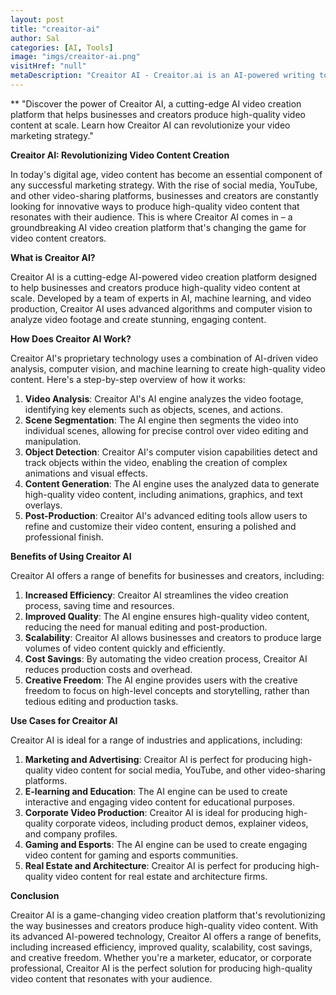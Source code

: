 ```yaml
---
layout: post
title: "creaitor-ai"
author: Sal
categories: [AI, Tools]
image: "imgs/creaitor-ai.png"
visitHref: "null"
metaDescription: "Creaitor AI - Creaitor.ai is an AI-powered writing tool that generates personalized and efficient content based on user descriptions in multiple languages with various pricing plans available."
---
```

**
"Discover the power of Creaitor AI, a cutting-edge AI video creation platform that helps businesses and creators produce high-quality video content at scale. Learn how Creaitor AI can revolutionize your video marketing strategy."

**Creaitor AI: Revolutionizing Video Content Creation**

In today's digital age, video content has become an essential component of any successful marketing strategy. With the rise of social media, YouTube, and other video-sharing platforms, businesses and creators are constantly looking for innovative ways to produce high-quality video content that resonates with their audience. This is where Creaitor AI comes in – a groundbreaking AI video creation platform that's changing the game for video content creators.

**What is Creaitor AI?**

Creaitor AI is a cutting-edge AI-powered video creation platform designed to help businesses and creators produce high-quality video content at scale. Developed by a team of experts in AI, machine learning, and video production, Creaitor AI uses advanced algorithms and computer vision to analyze video footage and create stunning, engaging content.

**How Does Creaitor AI Work?**

Creaitor AI's proprietary technology uses a combination of AI-driven video analysis, computer vision, and machine learning to create high-quality video content. Here's a step-by-step overview of how it works:

1. **Video Analysis**: Creaitor AI's AI engine analyzes the video footage, identifying key elements such as objects, scenes, and actions.
2. **Scene Segmentation**: The AI engine then segments the video into individual scenes, allowing for precise control over video editing and manipulation.
3. **Object Detection**: Creaitor AI's computer vision capabilities detect and track objects within the video, enabling the creation of complex animations and visual effects.
4. **Content Generation**: The AI engine uses the analyzed data to generate high-quality video content, including animations, graphics, and text overlays.
5. **Post-Production**: Creaitor AI's advanced editing tools allow users to refine and customize their video content, ensuring a polished and professional finish.

**Benefits of Using Creaitor AI**

Creaitor AI offers a range of benefits for businesses and creators, including:

1. **Increased Efficiency**: Creaitor AI streamlines the video creation process, saving time and resources.
2. **Improved Quality**: The AI engine ensures high-quality video content, reducing the need for manual editing and post-production.
3. **Scalability**: Creaitor AI allows businesses and creators to produce large volumes of video content quickly and efficiently.
4. **Cost Savings**: By automating the video creation process, Creaitor AI reduces production costs and overhead.
5. **Creative Freedom**: The AI engine provides users with the creative freedom to focus on high-level concepts and storytelling, rather than tedious editing and production tasks.

**Use Cases for Creaitor AI**

Creaitor AI is ideal for a range of industries and applications, including:

1. **Marketing and Advertising**: Creaitor AI is perfect for producing high-quality video content for social media, YouTube, and other video-sharing platforms.
2. **E-learning and Education**: The AI engine can be used to create interactive and engaging video content for educational purposes.
3. **Corporate Video Production**: Creaitor AI is ideal for producing high-quality corporate videos, including product demos, explainer videos, and company profiles.
4. **Gaming and Esports**: The AI engine can be used to create engaging video content for gaming and esports communities.
5. **Real Estate and Architecture**: Creaitor AI is perfect for producing high-quality video content for real estate and architecture firms.

**Conclusion**

Creaitor AI is a game-changing video creation platform that's revolutionizing the way businesses and creators produce high-quality video content. With its advanced AI-powered technology, Creaitor AI offers a range of benefits, including increased efficiency, improved quality, scalability, cost savings, and creative freedom. Whether you're a marketer, educator, or corporate professional, Creaitor AI is the perfect solution for producing high-quality video content that resonates with your audience.
